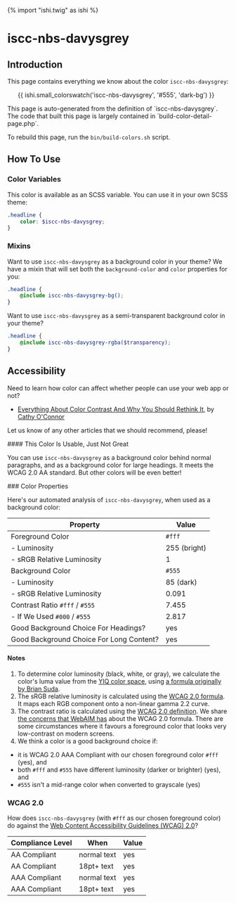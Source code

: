 {% import "ishi.twig" as ishi %}
# iscc-nbs-davysgrey

## Introduction

This page contains everything we know about the color `iscc-nbs-davysgrey`:

<div class="grid">
    <div class="cell">
        <div class="swatch">
            <ul>
                {{ ishi.small_colorswatch('iscc-nbs-davysgrey', '#555', 'dark-bg') }}
            </ul>
        </div>
    </div>
</div>

<div class="callout attention" markdown="1">
This page is auto-generated from the definition of `iscc-nbs-davysgrey`. The code that built this page is largely contained in `build-color-detail-page.php`.

To rebuild this page, run the `bin/build-colors.sh` script.
</div>

## How To Use

### Color Variables

This color is available as an SCSS variable. You can use it in your own SCSS theme:

```scss
.headline {
    color: $iscc-nbs-davysgrey;
}
```

### Mixins

Want to use `iscc-nbs-davysgrey` as a background color in your theme? We have a mixin that will set both the `background-color` and `color` properties for you:

```scss
.headline {
    @include iscc-nbs-davysgrey-bg();
}
```

Want to use `iscc-nbs-davysgrey` as a semi-transparent background color in your theme?

```scss
.headline {
    @include iscc-nbs-davysgrey-rgba($transparency);
}
```

## Accessibility

Need to learn how color can affect whether people can use your web app or not?

* [Everything About Color Contrast And Why You Should Rethink It](https://www.smashingmagazine.com/2014/10/color-contrast-tips-and-tools-for-accessibility/), by [Cathy O'Connor](http://www.twitter.com/cagocon)

Let us know of any other articles that we should recommend, please!
<div class="callout warning" markdown="1">
#### This Color Is Usable, Just Not Great

You can use `iscc-nbs-davysgrey` as a background color behind normal paragraphs, and as a background color for large headings. It meets the WCAG 2.0 AA standard. But other colors will be even better!
</div>
### Color Properties

Here's our automated analysis of `iscc-nbs-davysgrey`, when used as a background color:

Property | Value
---------|------
Foreground Color | `#fff`
- Luminosity | 255 (bright)
- sRGB Relative Luminosity | 1
Background Color | `#555`
- Luminosity | 85 (dark)
- sRGB Relative Luminosity | 0.091
Contrast Ratio `#fff` / `#555` | 7.455
- If We Used `#000` / `#555` | 2.817
Good Background Choice For Headings? | yes
Good Background Choice For Long Content? | yes

#### Notes

1. To determine color luminosity (black, white, or gray), we calculate the color's luma value from the [YIQ color space](https://en.wikipedia.org/wiki/YIQ), using [a formula originally by Brian Suda](https://24ways.org/2010/calculating-color-contrast/).
1. The sRGB relative luminosity is calculated using the [WCAG 2.0 formula](https://www.w3.org/TR/WCAG20/#relativeluminancedef). It maps each RGB component onto a non-linear gamma 2.2 curve.
1. The contrast ratio is calculated using the [WCAG 2.0 definition](https://www.w3.org/TR/2008/REC-WCAG20-20081211/#contrast-ratiodef). We share [the concerns that WebAIM has](http://webaim.org/blog/wcag-2-1-feedback/) about the WCAG 2.0 formula. There are some circumstances where it favours a foreground color that looks very low-contrast on modern screens.
1. We think a color is a good background choice if:
  - it is WCAG 2.0 AAA Compliant with our chosen foreground color `#fff` (yes), and
  - both `#fff` and `#555` have different luminosity (darker or brighter) (yes), and
  - `#555` isn't a mid-range color when converted to grayscale (yes)

### WCAG 2.0

How does `iscc-nbs-davysgrey` (with `#fff` as our chosen foreground color) do against the [Web Content Accessibility Guidelines (WCAG) 2.0](https://www.w3.org/TR/WCAG20/)?

Compliance Level | When | Value
-----------------|------|------
AA Compliant | normal text | yes
AA Compliant | 18pt+ text | yes
AAA Compliant | normal text | yes
AAA Compliant | 18pt+ text | yes